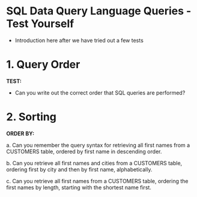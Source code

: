 # SQL Data Query Language Queries - Test Yourself
- Introduction here after we have tried out a few tests

# 1. Query Order
**TEST:**
- Can you write out the correct order that SQL queries are performed?

# 2. Sorting

**ORDER BY:**

a. Can you remember the query syntax for retrieving all first names from a CUSTOMERS table, ordered by first name in descending order.

b. Can you retrieve all first names and cities from a CUSTOMERS table, ordering first by city and then by first name, alphabetically.

c. Can you retrieve all first names from a CUSTOMERS table, ordering the first names by length, starting with the shortest name first.


